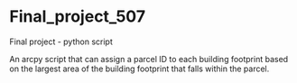 # Final_project_507
Final project - python script

An arcpy script that can assign a parcel ID to each building footprint based on the largest area of the building footprint that falls within the parcel.

